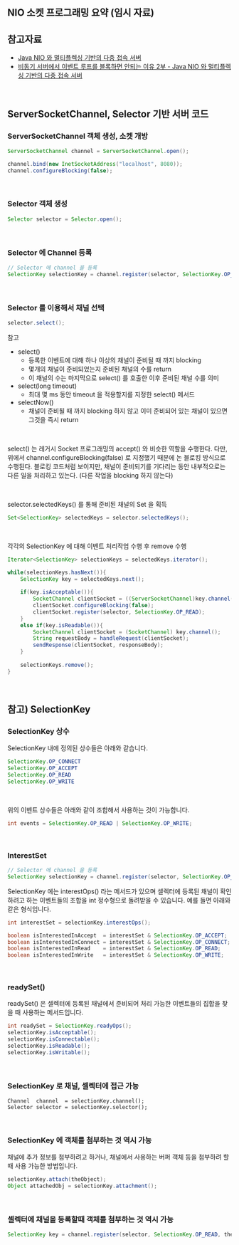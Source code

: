 ## NIO 소켓 프로그래밍 요약 (임시 자료)

## 참고자료 

- [Java NIO 와 멀티플렉싱 기반의 다중 접속 서버](https://jongmin92.github.io/2019/03/03/Java/java-nio/)
- [비동기 서버에서 이벤트 루프를 블록하면 안되는 이유 2부 - Java NIO 와 멀티플렉싱 기반의 다중 접속 서버](https://engineering.linecorp.com/ko/blog/do-not-block-the-event-loop-part2)



<br/>



## ServerSocketChannel, Selector 기반 서버 코드

### ServerSocketChannel 객체 생성, 소켓 개방

```java
ServerSocketChannel channel = ServerSocketChannel.open();

channel.bind(new InetSocketAddress("localhost", 8080));
channel.configureBlocking(false);
```

<br/>



### Selector 객체 생성

```java
Selector selector = Selector.open();
```

<br/>



### Selector 에 Channel 등록

```java
// Selector 에 channel 을 등록
SelectionKey selectionKey = channel.register(selector, SelectionKey.OP_ACCEPT);
```

<br/>



### Selector 를 이용해서 채널 선택

```java
selector.select();
```

참고

- select()
  - 등록한 이벤트에 대해 하나 이상의 채널이 준비될 때 까지 blocking
  - 몇개의 채널이 준비되었는지 준비된 채널의 수를 return
  - 이 채널의 수는 마지막으로 select() 를 호출한 이후 준비된 채널 수를 의미
- select(long timeout)
  - 최대 몇 ms 동안 timeout 을 적용할지를 지정한 select() 메서드
- selectNow()
  - 채널이 준비될 때 까지 blocking 하지 않고 이미 준비되어 있는 채널이 있으면 그것을 즉시 return

<br/>



select() 는 레거시 Socket 프로그래밍의 accept() 와 비슷한 역할을 수행한다. 다만, 위에서 channel.configureBlocking(false) 로 지정했기 때문에 논 블로킹 방식으로 수행된다. 블로킹 코드처럼 보이지만, 채널이 준비되기를 기다리는 동안 내부적으로는 다른 일을 처리하고 있는다. (다른 작업을 blocking 하지 않는다)

<br/>



selector.selectedKeys() 를 통해 준비된 채널의 Set 을 획득

```java
Set<SelectionKey> selectedKeys = selector.selectedKeys();
```

<br/>



각각의 SelectionKey 에 대해 이벤트 처리작업 수행 후 remove 수행

```java
Iterator<SelectionKey> selectionKeys = selectedKeys.iterator();

while(selectionKeys.hasNext()){
    SelectionKey key = selectedKeys.next();
    
    if(key.isAcceptable()){
        SocketChannel clientSocket = ((ServerSocketChannel)key.channel()).accept();
        clientSocket.configureBlocking(false);
        clientSocket.register(selector, SelectionKey.OP_READ);
    }
    else if(key.isReadable()){
        SocketChannel clientSocket = (SocketChannel) key.channel();
        String requestBody = handleRequest(clientSocket);
        sendResponse(clientSocket, responseBody);
    }
    
    selectionKeys.remove();
}
```

<br/>



## 참고) SelectionKey

### SelectionKey 상수

SelectionKey 내에 정의된 상수들은 아래와 같습니다.

```java
SelectionKey.OP_CONNECT
SelectionKey.OP_ACCEPT
SelectionKey.OP_READ
SelectionKey.OP_WRITE
```

<br/>

위의 이벤트 상수들은 아래와 같이 조합해서 사용하는 것이 가능합니다.

```java
int events = SelectionKey.OP_READ | SelectionKey.OP_WRITE;
```

<br/>



### InterestSet

```java
// Selector 에 channel 을 등록
SelectionKey selectionKey = channel.register(selector, SelectionKey.OP_ACCEPT);
```

SelectionKey 에는 interestOps() 라는 메서드가 있으며 셀렉터에 등록된 채널이 확인하려고 하는 이벤트들의 조합을 int 정수형으로 돌려받을 수 있습니다. 예를 들면 아래와 같은 형식입니다.

```java
int interestSet = selectionKey.interestOps();

boolean isInterestedInAccept  = interestSet & SelectionKey.OP_ACCEPT;
boolean isInterestedInConnect = interestSet & SelectionKey.OP_CONNECT;
boolean isInterestedInRead    = interestSet & SelectionKey.OP_READ;
boolean isInterestedInWrite   = interestSet & SelectionKey.OP_WRITE;
```

<br/>



### readySet()

readySet() 은 셀렉터에 등록된 채널에서 준비되어 처리 가능한 이벤트들의 집합을 찾을 때 사용하는 메서드입니다.

```java
int readySet = SelectionKey.readyOps();
selectionKey.isAcceptable();
selectionKey.isConnectable();
selectionKey.isReadable();
selectionKey.isWritable();
```

<br/>



### SelectionKey 로 채널, 셀렉터에 접근 가능

```jav
Channel  channel  = selectionKey.channel();
Selector selector = selectionKey.selector(); 
```

<br/>



###  SelectionKey 에 객체를 첨부하는 것 역시 가능

채널에 추가 정보를 첨부하려고 하거나, 채널에서 사용하는 버퍼 객체 등을 첨부하려 할 때 사용 가능한 방법입니다.

```java
selectionKey.attach(theObject);
Object attachedObj = selectionKey.attachment();
```

<br/>



### 셀렉터에 채널을 등록할때 객체를 첨부하는 것 역시 가능

```java
SelectionKey key = channel.register(selector, SelectionKey.OP_READ, theObject);
```

<br/>